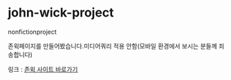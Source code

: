 # john-wick-project
nonfictionproject

존윅페이지를 만들어봤습니다.미디어쿼리 적용 안함(모바일 환경에서 보시는 분들께 죄송합니다)

링크 : <a href="https://yunseungbin.github.io/john-wick-project/">존윅 사이트 바로가기</a>
